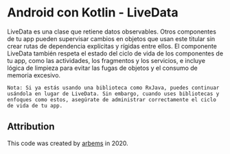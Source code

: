 # Android con Kotlin - LiveData

LiveData es una clase que retiene datos observables. Otros componentes de tu app pueden supervisar cambios en objetos que usan este titular sin crear rutas de dependencia explícitas y rígidas entre ellos. El componente LiveData también respeta el estado del ciclo de vida de los componentes de tu app, como las actividades, los fragmentos y los servicios, e incluye lógica de limpieza para evitar las fugas de objetos y el consumo de memoria excesivo.

`Nota: Si ya estás usando una biblioteca como RxJava, puedes continuar usándola en lugar de LiveData. Sin embargo, cuando uses bibliotecas y enfoques como estos, asegúrate de administrar correctamente el ciclo de vida de tu app.`

## Attribution

This code was created by [arbems](https://github.com/arbems) in 2020.